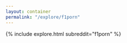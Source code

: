 ```yaml
---
layout: container
permalink: "/explore/f1porn"
---
```


<link rel="stylesheet" type="text/css" href="/static/css/explore.css">
{% include explore.html subreddit="f1porn" %}

